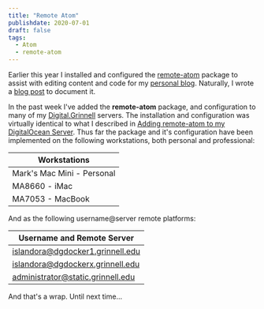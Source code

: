 ```yaml
---
title: "Remote Atom"
publishdate: 2020-07-01
draft: false
tags:
  - Atom
  - remote-atom
---
```


Earlier this year I installed and configured the [remote-atom](https://atom.io/packages/remote-atom) package to assist with editing content and code for my [personal blog](https://summittdweller.com/blogs/mark). Naturally, I wrote a [blog post](https://summittdweller.com/blogs/mark/posts/adding-remote-atom-to-my-digitalocean-server/) to document it.

In the past week I've added the **remote-atom** package, and configuration to many of my [Digital.Grinnell](https://digital.grinnell.edu) servers. The installation and configuration was virtually identical to what I described in [Adding remote-atom to my DigitalOcean Server](https://summittdweller.com/blogs/mark/posts/adding-remote-atom-to-my-digitalocean-server/).  Thus far the package and it's configuration have been implemented on the following workstations, both personal and professional:

| Workstations |
| --- |
| Mark's Mac Mini - Personal |
| MA8660 - iMac |
| MA7053 - MacBook | 

And as the following username@server remote platforms:

| Username and Remote Server |
| --- |
| islandora@dgdocker1.grinnell.edu |
| islandora@dgdockerx.grinnell.edu |
| administrator@static.grinnell.edu |

And that's a wrap.  Until next time...
